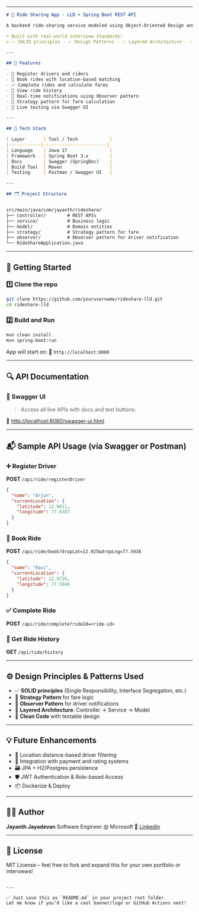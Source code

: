
---

```markdown
# 🚗 Ride Sharing App - LLD + Spring Boot REST API

A backend ride-sharing service modeled using Object-Oriented Design and implemented as a RESTful API using **Java Spring Boot**.

> Built with real-world interview standards:  
> ✅ SOLID principles · ✅ Design Patterns · ✅ Layered Architecture · ✅ Swagger UI

---

## 📌 Features

- 🔧 Register drivers and riders
- 🚕 Book rides with location-based matching
- ✅ Complete rides and calculate fares
- 📜 View ride history
- 🔔 Real-time notifications using Observer pattern
- 🧠 Strategy pattern for fare calculation
- 🧪 Live testing via Swagger UI

---

## 🧱 Tech Stack

| Layer       | Tool / Tech            |
|------------|------------------------|
| Language    | Java 17                |
| Framework   | Spring Boot 3.x        |
| Docs        | Swagger (SpringDoc)    |
| Build Tool  | Maven                  |
| Testing     | Postman / Swagger UI   |

---

## 🗂️ Project Structure


src/main/java/com/jayanth/rideshare/
├── controller/        # REST APIs
├── service/           # Business logic
├── model/             # Domain entities
├── strategy/          # Strategy pattern for fare
├── observer/          # Observer pattern for driver notification
└── RideShareApplication.java

````

---

## 🚀 Getting Started

### 1️⃣ Clone the repo

```bash
git clone https://github.com/yourusername/rideshare-lld.git
cd rideshare-lld
````

### 2️⃣ Build and Run

```bash
mvn clean install
mvn spring-boot:run
```

App will start on:
📍 `http://localhost:8080`

---

## 🔍 API Documentation

### 📖 Swagger UI

> Access all live APIs with docs and test buttons:

🔗 [http://localhost:8080/swagger-ui.html](http://localhost:8080/swagger-ui.html)

---

## 📬 Sample API Usage (via Swagger or Postman)

### ➕ Register Driver

**POST** `/api/ride/registerDriver`

```json
{
  "name": "Arjun",
  "currentLocation": {
    "latitude": 12.9611,
    "longitude": 77.6387
  }
}
```

### 🚕 Book Ride

**POST** `/api/ride/book?dropLat=12.925&dropLng=77.5938`

```json
{
  "name": "Ravi",
  "currentLocation": {
    "latitude": 12.9716,
    "longitude": 77.5946
  }
}
```

### ✅ Complete Ride

**POST** `/api/ride/complete?rideId=<ride-id>`

### 📜 Get Ride History

**GET** `/api/ride/history`

---

## ⚙️ Design Principles & Patterns Used

* ✅ **SOLID principles** (Single Responsibility, Interface Segregation, etc.)
* 🧠 **Strategy Pattern** for fare logic
* 📣 **Observer Pattern** for driver notifications
* 🧱 **Layered Architecture**: Controller → Service → Model
* 🧼 **Clean Code** with testable design

---

## 💡 Future Enhancements

* 📍 Location distance-based driver filtering
* 🧾 Integration with payment and rating systems
* 🗃️ JPA + H2/Postgres persistence
* 🛡️ JWT Authentication & Role-based Access
* 📦 Dockerize & Deploy

---

## 🧑‍💻 Author

**Jayanth Jayadevan**
Software Engineer @ Microsoft
🔗 [LinkedIn](https://www.linkedin.com/in/jayanthjj)

---

## 📜 License

MIT License – feel free to fork and expand this for your own portfolio or interviews!

```

---

✅ Just save this as `README.md` in your project root folder.  
Let me know if you’d like a cool banner/logo or GitHub Actions next!
```
